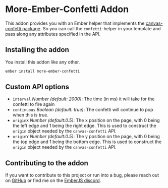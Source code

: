 # More-Ember-Confetti Addon

This addon provides you with an Ember helper that implements the [canvas-confetti package](https://www.npmjs.com/package/canvas-confetti). So you can call the `confetti`-helper in your template and pass along any attributes specified in the API.

## Installing the addon

You install this addon like any other.
```sh
ember install more-ember-confetti
```

## Custom API options

- `interval` _Number (default: 2000)_: The time (in ms) it will take for the confetti to fire again
- `continuous` _Boolean (default: true)_: The confetti will continue to pop when this is true.
- `originX` _Number (default:0.5)_: The x position on the page, with 0 being the left edge and 1 being the right edge. This is used to construct the `origin` object needed by the `canvas-confetti` API.
- `originY` _Number (default:0.5)_: The y position on the page, with 0 being the top edge and 1 being the bottom edge. This is used to construct the `origin` object needed by the `canvas-confetti` API.

## Contributing to the addon

If you want to contribute to this project or run into a bug, please reach out on [GitHub](https://github.com/minthamie/more-ember-confetti) or find me on the [EmberJS discord](https://discord.com/channels/480462759797063690/480462759797063692).
